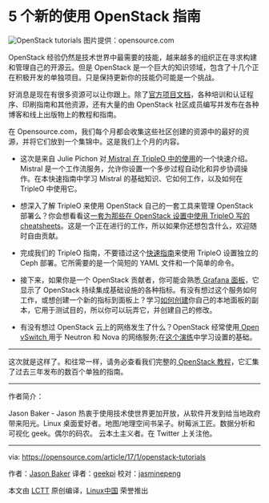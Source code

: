 5 个新的使用 OpenStack 指南
============================================================

 ![OpenStack tutorials](https://opensource.com/sites/default/files/styles/image-full-size/public/images/education/rh_003588_01_rd3os.combacktoschoolserieshe_rh_051x_0.png?itok=Tm2UcSXw "OpenStack tutorials") 
图片提供：opensource.com

OpenStack 经验仍然是技术世界中最需要的技能，越来越多的组织正在寻求构建和管理自己的开源云。但是 OpenStack 是一个巨大的知识领域，包含了十几个正在积极开发的单独项目。只是保持更新你的技能仍可能是一个挑战。

好消息是现在有很多资源可以让你跟上。除了[官方项目文档][9]，各种培训和认证程序、印刷指南和其他资源，还有大量的由 OpenStack 社区成员编写并发布在各种博客和线上出版物上的教程和指南。

在 Opensource.com，我们每个月都会收集这些社区创建的资源中的最好的资源，并将它们放到一个集锦中。这是我们上个月的内容。

*   这次是来自 Julie Pichon 对[ Mistral 在 TripleO 中的使用][1]的一个快速介绍。Mistral 是一个工作流服务，允许你设置一个多步过程自动化和异步协调操作。在本快速指南中学习 Mistral 的基础知识、它如何工作，以及如何在 TripleO 中使用它。

*   想深入了解 TripleO 来使用 OpenStack 自己的一套工具来管理 OpenStack 部署么？你会想看看这[一套为那些在 OpenStack 设置中使用 TripleO 写的 cheatsheets][2]。这是一个正在进行的工作，所以如果你还想包含什么，欢迎随时自由贡献。

*   完成我们的 TripleO 指南，不要错过这个[快速指南][3]来使用 TripleO 设置独立的 Ceph 部署。它所需要的是一个简短的 YAML 文件和一个简单的命令。

*   接下来，如果你是一个 OpenStack 贡献者，你可能会熟悉[ Grafana 面板][4]，它显示了 OpenStack 持续集成基础设施的各种指标。有没有想过这个服务如何工作，或想创建一个新的指标到面板上？学习[如何创建][5]你自己的本地面板的副本，它用于测试目的，所以你可以玩弄它，并创建自己的修改。

*   有没有想过 OpenStack 云上的网络发生了什么？OpenStack 经常使用[ Open vSwitch ][6]用于 Neutron 和 Nova 的网络服务;在[这个演练][7]中学习设置的基础。

* * *

这次就是这样了。和往常一样，请务必查看我们完整的[ OpenStack 教程][10]，它汇集了过去三年发布的数百个单独的指南。

--------------------------------------------------------------------------------

作者简介：

Jason Baker - Jason 热衷于使用技术使世界更加开放，从软件开发到给当地政府带来阳光。Linux 桌面爱好者。地图/地理空间书呆子。树莓派工匠。数据分析和可视化 geek。偶尔的码农。 云本土主义者。在 Twitter 上关注他。

--------------------------------------------------------------------------------

via: https://opensource.com/article/17/1/openstack-tutorials

作者：[Jason Baker][a]
译者：[geekpi](https://github.com/geekpi)
校对：[jasminepeng](https://github.com/jasminepeng)

本文由 [LCTT](https://github.com/LCTT/TranslateProject) 原创编译，[Linux中国](https://linux.cn/) 荣誉推出

[a]:https://opensource.com/users/jason-baker
[1]:http://www.jpichon.net/blog/2016/12/quick-introduction-mistral-tripleo/
[2]:http://www.anstack.com/blog/2016/12/16/printing-tripleo-cheat-sheet.html
[3]:http://giuliofidente.com/2016/12/tripleo-to-deploy-ceph-standlone.html
[4]:http://grafana.openstack.org/
[5]:http://blog.cafarelli.fr/2016/12/local-testing-of-openstack-grafana-dashboard-changes/
[6]:http://openvswitch.org/
[7]:http://superuser.openstack.org/articles/openvswitch-openstack-sdn/
[8]:https://opensource.com/article/17/1/openstack-tutorials?rate=q5H-KT2pm4NLExRhlHc0ru2dyjLkTSA45wim_2KtIec
[9]:http://docs.openstack.org/
[10]:https://opensource.com/resources/openstack-tutorials
[11]:https://opensource.com/user/19894/feed
[12]:https://opensource.com/users/jason-baker
